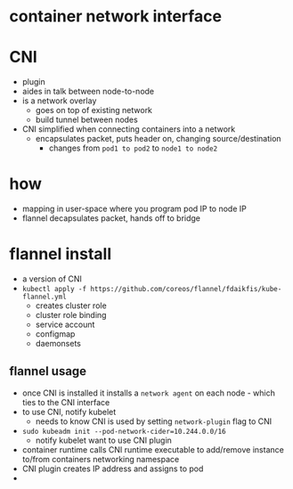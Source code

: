 # container network interface

# CNI
- plugin
- aides in talk between node-to-node
- is a network overlay 
    - goes on top of existing network
    - build tunnel between nodes
- CNI simplified when connecting containers into a network
    - encapsulates packet, puts header on, changing source/destination 
        - changes from `pod1 to pod2` to `node1 to node2`

# how
- mapping in user-space where you program pod IP to node IP
- flannel decapsulates packet, hands off to bridge

# flannel install
- a version of CNI
- `kubectl apply -f https://github.com/coreos/flannel/fdaikfis/kube-flannel.yml`
    - creates cluster role
    - cluster role binding
    - service account
    - configmap
    - daemonsets

## flannel usage
- once CNI is installed it installs a `network agent` on each node - which ties to the CNI interface
- to use CNI, notify kubelet
    - needs to know CNI is used by setting `network-plugin` flag to CNI
- `sudo kubeadm init --pod-network-cider=10.244.0.0/16`
    - notify kubelet want to use CNI plugin
- container runtime calls CNI runtime executable to add/remove instance to/from containers networking namespace
- CNI plugin creates IP address and assigns to pod
- 